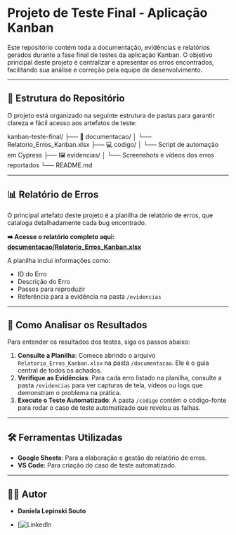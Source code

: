 # Projeto de Teste Final - Aplicação Kanban

Este repositório contém toda a documentação, evidências e relatórios gerados durante a fase final de testes da aplicação Kanban. O objetivo principal deste projeto é centralizar e apresentar os erros encontrados, facilitando sua análise e correção pela equipe de desenvolvimento.

---

## 📂 Estrutura do Repositório

O projeto está organizado na seguinte estrutura de pastas para garantir clareza e fácil acesso aos artefatos de teste:

kanban-teste-final/
├── 📄 documentacao/
│   └── Relatorio_Erros_Kanban.xlsx
├── 💻 codigo/
│   └── Script de automação em Cypress
├── 🖼️ evidencias/
│   └── Screenshots e vídeos dos erros reportados
└── README.md

---

## 📊 Relatório de Erros

O principal artefato deste projeto é a planilha de relatório de erros, que cataloga detalhadamente cada bug encontrado.

**➡️ Acesse o relatório completo aqui: [documentacao/Relatorio_Erros_Kanban.xlsx](./documentacao/Relatorio_Erros_Kanban.xlsx)**

A planilha inclui informações como:
- ID do Erro
- Descrição do Erro
- Passos para reproduzir
- Referência para a evidência na pasta `/evidencias`

---

## 🚀 Como Analisar os Resultados

Para entender os resultados dos testes, siga os passos abaixo:

1.  **Consulte a Planilha**: Comece abrindo o arquivo `Relatorio_Erros_Kanban.xlsx` na pasta `/documentacao`. Ele é o guia central de todos os achados.
2.  **Verifique as Evidências**: Para cada erro listado na planilha, consulte a pasta `/evidencias` para ver capturas de tela, vídeos ou logs que demonstram o problema na prática.
3.  **Execute o Teste Automatizado**: A pasta `/codigo` contém o código-fonte para rodar o caso de teste automatizado que revelou as falhas.

---

## 🛠️ Ferramentas Utilizadas

-   **Google Sheets**: Para a elaboração e gestão do relatório de erros.
-   **VS Code**: Para criação do caso de teste automatizado.

---

## 👨‍💻 Autor

-   **Daniela Lepinski Souto**

- [![LinkedIn](https://www.linkedin.com/in/dlepinski)
